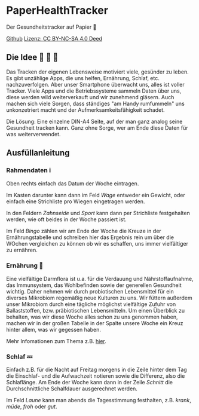 # PaperHealthTracker
Der Gesundheitstracker auf Papier :green_heart:

[Github](https://github.com/diplomendstadium/paperhealthtracker)
[Lizenz: CC BY-NC-SA 4.0 Deed](https://creativecommons.org/licenses/by-nc-sa/4.0/deed.de)

## Die Idee :see_no_evil: :hear_no_evil: :speak_no_evil:
Das Tracken der eigenen Lebensweise motiviert viele, gesünder zu leben. Es gibt unzählige Apps, die uns helfen, Ernährung, Schlaf, etc. nachzuverfolgen. Aber unser Smartphone überwacht uns, alles ist voller Tracker. Viele Apps und die Betriebssysteme sammeln Daten über uns, diese werden wild weiterverkauft und wir zunehmend gläsern. Auch machen sich viele Sorgen, dass ständiges "am Handy rumfummeln" uns unkonzetriert macht und der Aufmerksamkeitsfähigkeit schadet.

Die Lösung: Eine einzelne DIN-A4 Seite, auf der man ganz analog seine Gesundheit tracken kann. Ganz ohne Sorge, wer am Ende diese Daten für was weiterverwendet.

## Ausfüllanleitung

### Rahmendaten :information_source:
Oben rechts einfach das Datum der Woche eintragen.

Im Kasten darunter kann dann im Feld *Wage* entweder ein Gewicht, oder einfach eine Strichliste pro Wiegen eingetragen werden.

In den Feldern *Zahnseide* und *Sport* kann dann per Strichliste festgehalten werden, wie oft beides in der Woche passiert ist.

Im Feld *Bingo* zählen wir am Ende der Woche die Kreuze in der Ernährungstabelle und schreiben hier das Ergebnis rein um über die WOchen vergleichen zu können ob wir es schaffen, uns immer vielfältiger zu ernähren.

### Ernährung :fork_and_knife:
Eine vielfältige Darmflora ist u.a. für die Verdauung und Nährstoffaufnahme, das Immunsystem, das Wohlbefinden sowie der generellen Gesundheit wichtig. Daher nehmen wir durch probiotischen Lebensmittel für ein diverses Mikrobiom regemäßig neue Kulturen zu uns. Wir füttern außerdem unser Mikrobiom durch eine tägliche möglichst vielfältige Zufuhr von Ballaststoffen, bzw. präbiotischen Lebensmitteln. Um einen Überblick zu behalten, was wir diese Woche alles schon zu uns genommen haben, machen wir in der großen Tabelle in der Spalte unsere Woche ein Kreuz hinter allem, was wir gegessen haben.

Mehr Infomationen zum Thema z.B. [hier](https://www.youtube.com/watch?v=lMKxpbpkJUA).

### Schlaf :zzz:
Einfach z.B. für die Nacht auf Freitag morgens in die Zeile hinter dem Tag die Einschlaf- und die Aufwachzeit notieren sowie die Differenz, also die Schlaflänge. Am Ende der Woche kann dann in der Zeile *Schnitt* die Durchschnittliche Schalfdauer ausgerechnet werden.

Im Feld *Laune* kann man abends die Tagesstimmung festhalten, z.B. *krank*, *müde*, *froh* oder *gut*.

